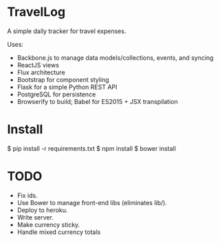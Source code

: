 TravelLog
=========

A simple daily tracker for travel expenses.

Uses:
* Backbone.js to manage data models/collections, events, and syncing
* ReactJS views
* Flux architecture
* Bootstrap for component styling
* Flask for a simple Python REST API
* PostgreSQL for persistence
* Browserify to build; Babel for ES2015 + JSX transpilation


Install
=======
$ pip install -r requirements.txt
$ npm install
$ bower install


TODO
====
- Fix ids.
- Use Bower to manage front-end libs (eliminates lib/).
- Deploy to heroku.
- Write server.
- Make currency sticky.
- Handle mixed currency totals
